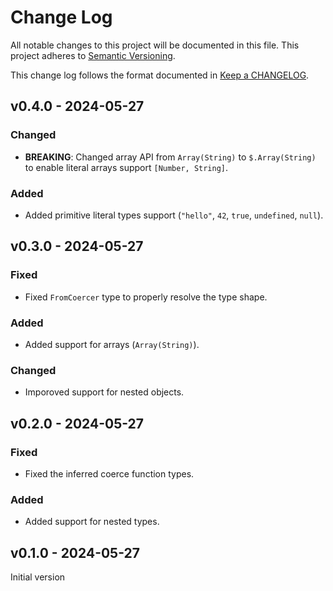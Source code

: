 # Change Log

All notable changes to this project will be documented in this file.
This project adheres to [Semantic Versioning].

This change log follows the format documented in [Keep a CHANGELOG].

[semantic versioning]: http://semver.org/
[keep a changelog]: http://keepachangelog.com/

## v0.4.0 - 2024-05-27

### Changed

- **BREAKING**: Changed array API from `Array(String)` to `$.Array(String)` to enable literal arrays support `[Number, String]`.

### Added

- Added primitive literal types support (`"hello"`, `42`, `true`, `undefined`, `null`).

## v0.3.0 - 2024-05-27

### Fixed

- Fixed `FromCoercer` type to properly resolve the type shape.

### Added

- Added support for arrays (`Array(String)`).

### Changed

- Imporoved support for nested objects.

## v0.2.0 - 2024-05-27

### Fixed

- Fixed the inferred coerce function types.

### Added

- Added support for nested types.

## v0.1.0 - 2024-05-27

Initial version
